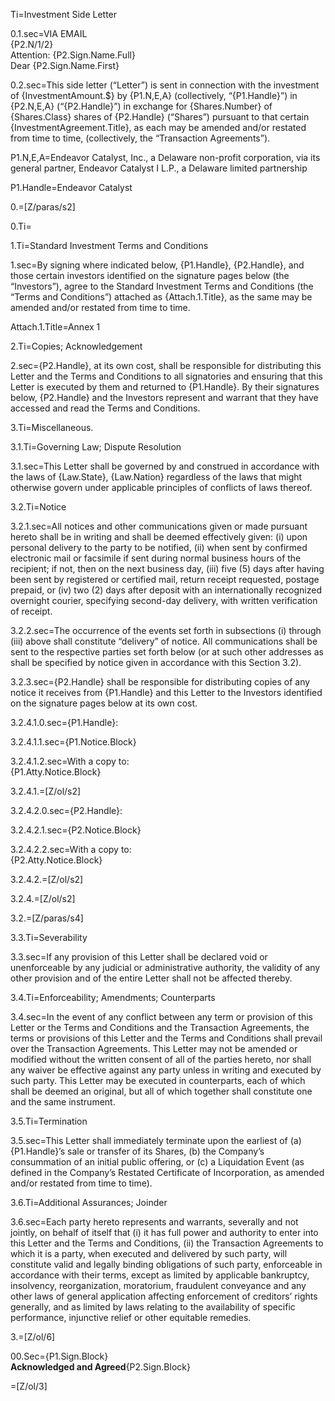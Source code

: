 Ti=Investment Side Letter

0.1.sec=VIA EMAIL<br>{P2.N/1/2}<br>Attention: {P2.Sign.Name.Full}<br>Dear {P2.Sign.Name.First}

0.2.sec=This side letter (“Letter”) is sent in connection with the investment of {InvestmentAmount.$} by {P1.N,E,A} (collectively, “{P1.Handle}”) in {P2.N,E,A}  (“{P2.Handle}”) in exchange for {Shares.Number} of {Shares.Class} shares of {P2.Handle} (“Shares”) pursuant to that certain {InvestmentAgreement.Title}, as each may be amended and/or restated from time to time, (collectively, the “Transaction Agreements”).

P1.N,E,A=Endeavor Catalyst, Inc., a Delaware non-profit corporation, via its general partner, Endeavor Catalyst I L.P., a Delaware limited partnership

P1.Handle=Endeavor Catalyst

0.=[Z/paras/s2]

0.Ti=</i>

1.Ti=Standard Investment Terms and Conditions

1.sec=By signing where indicated below, {P1.Handle}, {P2.Handle}, and those certain investors identified on the signature pages below (the “Investors”), agree to the Standard Investment Terms and Conditions (the “Terms and Conditions”) attached as {Attach.1.Title}, as the same may be amended and/or restated from time to time.

Attach.1.Title=Annex 1

2.Ti=Copies; Acknowledgement

2.sec={P2.Handle}, at its own cost, shall be responsible for distributing this Letter and the Terms and Conditions to all signatories and ensuring that this Letter is executed by them and returned to {P1.Handle}. By their signatures below, {P2.Handle} and the Investors represent and warrant that they have accessed and read the Terms and Conditions.

3.Ti=Miscellaneous.

3.1.Ti=Governing Law; Dispute Resolution

3.1.sec=This Letter shall be governed by and construed in accordance with the laws of {Law.State}, {Law.Nation} regardless of the laws that might otherwise govern under applicable principles of conflicts of laws thereof.

3.2.Ti=Notice

3.2.1.sec=All notices and other communications given or made pursuant hereto shall be in writing and shall be deemed effectively given: (i) upon personal delivery to the party to be notified, (ii) when sent by confirmed electronic mail or facsimile if sent during normal business hours of the recipient; if not, then on the next business day, (iii) five (5) days after having been sent by registered or certified mail, return receipt requested, postage prepaid, or (iv) two (2) days after deposit with an internationally recognized overnight courier, specifying second-day delivery, with written verification of receipt. 

3.2.2.sec=The occurrence of the events set forth in subsections (i) through (iii) above shall constitute “delivery” of notice. All communications shall be sent to the respective parties set forth below (or at such other addresses as shall be specified by notice given in accordance with this Section 3.2).

3.2.3.sec={P2.Handle} shall be responsible for distributing copies of any notice it receives from {P1.Handle} and this Letter to the Investors identified on the signature pages below at its own cost.

3.2.4.1.0.sec={P1.Handle}:

3.2.4.1.1.sec={P1.Notice.Block}

3.2.4.1.2.sec=With a copy to:<br>{P1.Atty.Notice.Block}

3.2.4.1.=[Z/ol/s2]

3.2.4.2.0.sec={P2.Handle}:

3.2.4.2.1.sec={P2.Notice.Block}

3.2.4.2.2.sec=With a copy to:<br>{P2.Atty.Notice.Block}

3.2.4.2.=[Z/ol/s2]

3.2.4.=[Z/ol/s2]

3.2.=[Z/paras/s4]

 3.3.Ti=Severability

3.3.sec=If any provision of this Letter shall be declared void or unenforceable by any judicial or administrative authority, the validity of any other provision and of the entire Letter shall not be affected thereby.

3.4.Ti=Enforceability; Amendments; Counterparts

3.4.sec=In the event of any conflict between any term or provision of this Letter or the Terms and Conditions and the Transaction Agreements, the terms or provisions of this Letter and the Terms and Conditions shall prevail over the Transaction Agreements. This Letter may not be amended or modified without the written consent of all of the parties hereto, nor shall any waiver be effective against any party unless in writing and executed by such party. This Letter may be executed in counterparts, each of which shall be deemed an original, but all of which together shall constitute one and the same instrument.

3.5.Ti=Termination

3.5.sec=This Letter shall immediately terminate upon the earliest of (a) {P1.Handle}’s sale or transfer of its Shares, (b) the Company’s consummation of an initial public offering, or (c) a Liquidation Event (as defined in the Company’s Restated Certificate of Incorporation, as amended and/or restated from time to time).

3.6.Ti=Additional Assurances; Joinder

3.6.sec=Each party hereto represents and warrants, severally and not jointly, on behalf of itself that (i) it has full power and authority to enter into this Letter and the Terms and Conditions, (ii) the Transaction Agreements to which it is a party, when executed and delivered by such party, will constitute valid and legally binding obligations of such party, enforceable in accordance with their terms, except as limited by applicable bankruptcy, insolvency, reorganization, moratorium, fraudulent conveyance and any other laws of general application affecting enforcement of creditors’ rights generally, and as limited by laws relating to the availability of specific performance, injunctive relief or other equitable remedies.

3.=[Z/ol/6]

00.Sec={P1.Sign.Block}<br><b>Acknowledged and Agreed</b>{P2.Sign.Block}

=[Z/ol/3]